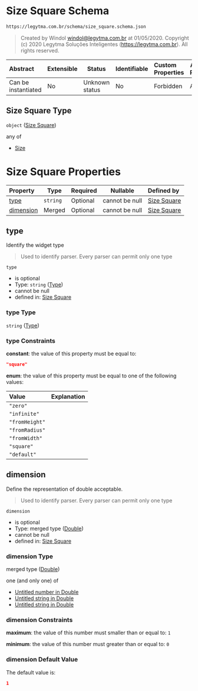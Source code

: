 # Size Square Schema

```txt
https://legytma.com.br/schema/size_square.schema.json
```




> Created by Windol [windol@legytma.com.br](mailto:windol@legytma.com.br) at 01/05/2020.
> Copyright (c) 2020 Legytma Soluções Inteligentes (<https://legytma.com.br>). All rights reserved.
>

| Abstract            | Extensible | Status         | Identifiable | Custom Properties | Additional Properties | Access Restrictions | Defined In                                                                          |
| :------------------ | ---------- | -------------- | ------------ | :---------------- | --------------------- | ------------------- | ----------------------------------------------------------------------------------- |
| Can be instantiated | No         | Unknown status | No           | Forbidden         | Allowed               | none                | [size_square.schema.json](../schema/size_square.schema.json) |

## Size Square Type

`object` ([Size Square](size_square.md))

any of

-   [Size](box_constraints_loose-properties-size.md)

# Size Square Properties

| Property                | Type     | Required | Nullable       | Defined by                                                                                                                      |
| :---------------------- | -------- | -------- | -------------- | :------------------------------------------------------------------------------------------------------------------------------ |
| [type](#type)           | `string` | Optional | cannot be null | [Size Square](widget-definitions-type.md)         |
| [dimension](#dimension) | Merged   | Optional | cannot be null | [Size Square](app_bar_theme-properties-double.md) |

## type

Identify the widget type


> Used to identify parser. Every parser can permit only one type
>

`type`

-   is optional
-   Type: `string` ([Type](widget-definitions-type.md))
-   cannot be null
-   defined in: [Size Square](widget-definitions-type.md)

### type Type

`string` ([Type](widget-definitions-type.md))

### type Constraints

**constant**: the value of this property must be equal to:

```json
"square"
```

**enum**: the value of this property must be equal to one of the following values:

| Value          | Explanation |
| :------------- | ----------- |
| `"zero"`       |             |
| `"infinite"`   |             |
| `"fromHeight"` |             |
| `"fromRadius"` |             |
| `"fromWidth"`  |             |
| `"square"`     |             |
| `"default"`    |             |

## dimension

Define the representation of double acceptable.


> Used to identify parser. Every parser can permit only one type
>

`dimension`

-   is optional
-   Type: merged type ([Double](app_bar_theme-properties-double.md))
-   cannot be null
-   defined in: [Size Square](app_bar_theme-properties-double.md)

### dimension Type

merged type ([Double](app_bar_theme-properties-double.md))

one (and only one) of

-   [Untitled number in Double](double-definitions-doublenumber.md)
-   [Untitled string in Double](double-definitions-doublestring.md)
-   [Untitled string in Double](double-definitions-doubleenum.md)

### dimension Constraints

**maximum**: the value of this number must smaller than or equal to: `1`

**minimum**: the value of this number must greater than or equal to: `0`

### dimension Default Value

The default value is:

```json
1
```
